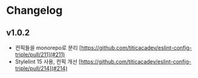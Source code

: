 # Changelog

## v1.0.2

- 컨픽들을 monorepo로 분리 [https://github.com/titicacadev/eslint-config-triple/pull/211](#211)
- Stylelint 15 사용, 컨픽 개선 [https://github.com/titicacadev/eslint-config-triple/pull/214](#214)
